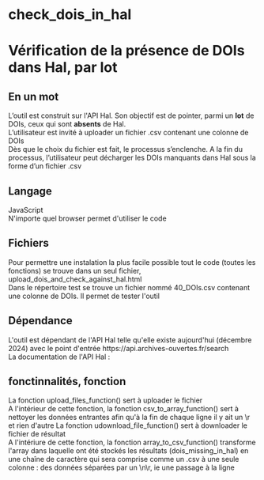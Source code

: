 # check_dois_in_hal
<h1>Vérification de la présence de DOIs dans Hal, par lot</h1>
<h2>En un mot</h2>
L’outil est construit sur l'API Hal. Son objectif est de pointer, parmi un <b>lot</b> de DOIs, ceux  qui sont <b>absents</b> de Hal. 
<br/>
L’utilisateur est invité à uploader un fichier .csv contenant une colonne de DOIs
<br/>
Dès que le choix du fichier est fait, le processus s’enclenche. A la fin du processus, l’utilisateur peut décharger les DOIs manquants dans Hal sous la forme d’un fichier .csv
<h2>Langage</h2>
JavaScript<br/>
N'importe quel browser permet d'utiliser le code
<h2>Fichiers</h2>
Pour permettre une instalation la plus facile possible tout le code (toutes les fonctions) se trouve dans un seul fichier, upload_dois_and_check_against_hal.html
<br/>
Dans le répertoire test se trouve un fichier nommé 40_DOIs.csv contenant une colonne de DOIs. Il permet de tester l'outil
<h2>Dépendance</h2>
L'outil est dépendant de l'API Hal telle qu'elle existe aujourd'hui (décembre 2024) avec le point d'entrée https://api.archives-ouvertes.fr/search<br/>
La documentation de l'API Hal : 
<h2>fonctinnalités, fonction</h2>
La fonction upload_files_function() sert à uploader le fichier<br/>
A l'intérieur de cette fonction, la fonction csv_to_array_function() sert à nettoyer les données entrantes afin qu'à la fin de chaque ligne il y ait un \r et rien d'autre
La fonction udownload_file_function() sert à downloader le fichier de résultat<br/>
A l'intériure de cette fonction, la fonction array_to_csv_function() transforme l'array dans laquelle ont été stockés les résultats (dois_missing_in_hal) en une chaîne de caractère qui sera comprise comme un .csv à une seule colonne : des données séparées par un \n\r, ie une passage à la ligne
